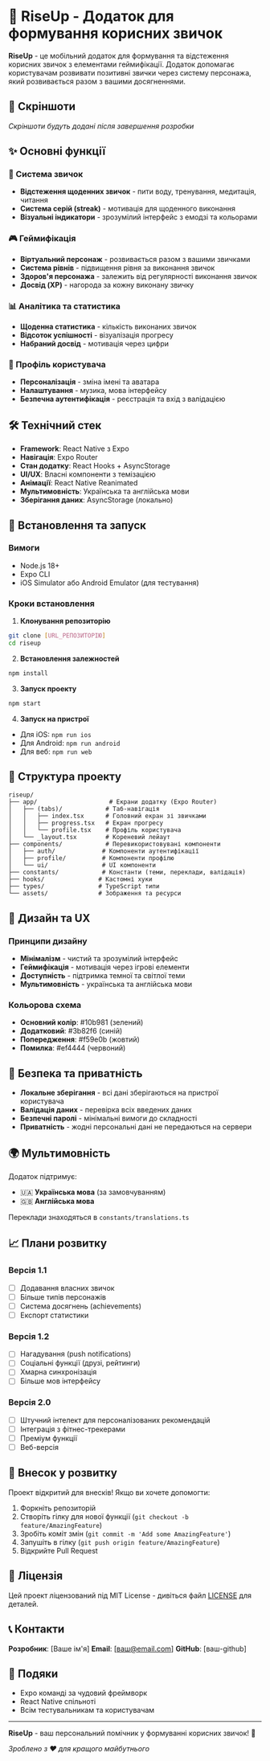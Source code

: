 # 🌟 RiseUp - Додаток для формування корисних звичок

**RiseUp** - це мобільний додаток для формування та відстеження корисних звичок з елементами геймифікації. Додаток допомагає користувачам розвивати позитивні звички через систему персонажа, який розвивається разом з вашими досягненнями.

## 📱 Скріншоти

*Скріншоти будуть додані після завершення розробки*

## ✨ Основні функції

### 🎯 Система звичок
- **Відстеження щоденних звичок** - пити воду, тренування, медитація, читання
- **Система серій (streak)** - мотивація для щоденного виконання
- **Візуальні індикатори** - зрозумілий інтерфейс з емодзі та кольорами

### 🎮 Геймифікація
- **Віртуальний персонаж** - розвивається разом з вашими звичками
- **Система рівнів** - підвищення рівня за виконання звичок
- **Здоров'я персонажа** - залежить від регулярності виконання звичок
- **Досвід (XP)** - нагорода за кожну виконану звичку

### 📊 Аналітика та статистика
- **Щоденна статистика** - кількість виконаних звичок
- **Відсоток успішності** - візуалізація прогресу
- **Набраний досвід** - мотивація через цифри

### 👤 Профіль користувача
- **Персоналізація** - зміна імені та аватара
- **Налаштування** - музика, мова інтерфейсу
- **Безпечна аутентифікація** - реєстрація та вхід з валідацією

## 🛠 Технічний стек

- **Framework**: React Native з Expo
- **Навігація**: Expo Router
- **Стан додатку**: React Hooks + AsyncStorage
- **UI/UX**: Власні компоненти з темізацією
- **Анімації**: React Native Reanimated
- **Мультимовність**: Українська та англійська мови
- **Зберігання даних**: AsyncStorage (локально)

## 🚀 Встановлення та запуск

### Вимоги
- Node.js 18+
- Expo CLI
- iOS Simulator або Android Emulator (для тестування)

### Кроки встановлення

1. **Клонування репозиторію**
```bash
git clone [URL_РЕПОЗИТОРІЮ]
cd riseup
```

2. **Встановлення залежностей**
```bash
npm install
```

3. **Запуск проекту**
```bash
npm start
```

4. **Запуск на пристрої**
- Для iOS: `npm run ios`
- Для Android: `npm run android`
- Для веб: `npm run web`

## 📁 Структура проекту

```
riseup/
├── app/                    # Екрани додатку (Expo Router)
│   ├── (tabs)/            # Таб-навігація
│   │   ├── index.tsx      # Головний екран зі звичками
│   │   ├── progress.tsx   # Екран прогресу
│   │   └── profile.tsx    # Профіль користувача
│   └── _layout.tsx        # Кореневий лейаут
├── components/            # Перевикористовувані компоненти
│   ├── auth/             # Компоненти аутентифікації
│   ├── profile/          # Компоненти профілю
│   └── ui/               # UI компоненти
├── constants/            # Константи (теми, переклади, валідація)
├── hooks/               # Кастомні хуки
├── types/               # TypeScript типи
└── assets/              # Зображення та ресурси
```

## 🎨 Дизайн та UX

### Принципи дизайну
- **Мінімалізм** - чистий та зрозумілий інтерфейс
- **Геймифікація** - мотивація через ігрові елементи
- **Доступність** - підтримка темної та світлої теми
- **Мультимовність** - українська та англійська мови

### Кольорова схема
- **Основний колір**: #10b981 (зелений)
- **Додатковий**: #3b82f6 (синій)
- **Попередження**: #f59e0b (жовтий)
- **Помилка**: #ef4444 (червоний)

## 🔐 Безпека та приватність

- **Локальне зберігання** - всі дані зберігаються на пристрої користувача
- **Валідація даних** - перевірка всіх введених даних
- **Безпечні паролі** - мінімальні вимоги до складності
- **Приватність** - жодні персональні дані не передаються на сервери

## 🌍 Мультимовність

Додаток підтримує:
- 🇺🇦 **Українська мова** (за замовчуванням)
- 🇬🇧 **Англійська мова**

Переклади знаходяться в `constants/translations.ts`

## 📈 Плани розвитку

### Версія 1.1
- [ ] Додавання власних звичок
- [ ] Більше типів персонажів
- [ ] Система досягнень (achievements)
- [ ] Експорт статистики

### Версія 1.2
- [ ] Нагадування (push notifications)
- [ ] Соціальні функції (друзі, рейтинги)
- [ ] Хмарна синхронізація
- [ ] Більше мов інтерфейсу

### Версія 2.0
- [ ] Штучний інтелект для персоналізованих рекомендацій
- [ ] Інтеграція з фітнес-трекерами
- [ ] Преміум функції
- [ ] Веб-версія

## 🤝 Внесок у розвитку

Проект відкритий для внесків! Якщо ви хочете допомогти:

1. Форкніть репозиторій
2. Створіть гілку для нової функції (`git checkout -b feature/AmazingFeature`)
3. Зробіть коміт змін (`git commit -m 'Add some AmazingFeature'`)
4. Запушіть в гілку (`git push origin feature/AmazingFeature`)
5. Відкрийте Pull Request

## 📝 Ліцензія

Цей проект ліцензований під MIT License - дивіться файл [LICENSE](LICENSE) для деталей.

## 📞 Контакти

**Розробник**: [Ваше ім'я]
**Email**: [ваш@email.com]
**GitHub**: [ваш-github]

## 🙏 Подяки

- Expo команді за чудовий фреймворк
- React Native спільноті
- Всім тестувальникам та користувачам

---

**RiseUp** - ваш персональний помічник у формуванні корисних звичок! 🚀

*Зроблено з ❤️ для кращого майбутнього*
